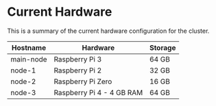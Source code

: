 # Current Hardware

This is a summary of the current hardware configuration for the cluster.

|Hostname|Hardware|Storage|
|--------|--------|-------|
|main-node|Raspberry Pi 3|64 GB|
|node-1|Raspberry Pi 2|32 GB|
|node-2|Raspberry Pi Zero|16 GB|
|node-3|Raspberry Pi 4 - 4 GB RAM|64 GB|
